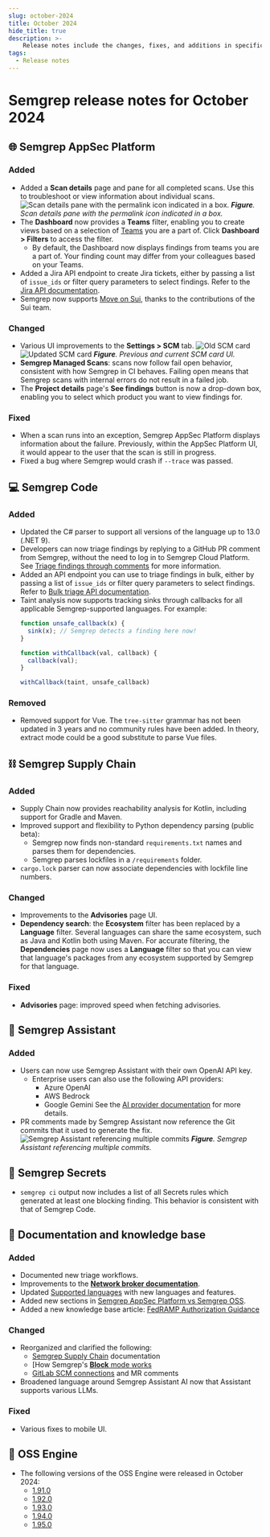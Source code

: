 ```yaml
---
slug: october-2024
title: October 2024
hide_title: true
description: >-
    Release notes include the changes, fixes, and additions in specific versions of Semgrep.
tags:
  - Release notes
---
```


# Semgrep release notes for October 2024

## 🌐 Semgrep AppSec Platform

### Added

- Added a **Scan details** page and pane for all completed scans. Use this to troubleshoot or view information about individual scans. 
![Scan details pane with the permalink icon indicated in a box.](/img/scan-details-permalink.png)
_**Figure**. Scan details pane with the permalink icon indicated in a box._
- The **Dashboard** now provides a **Teams** filter, enabling you to create views based on a selection of [Teams](/deployment/teams#teams-beta) you are a part of. Click **Dashboard > Filters** to access the filter.
  - By default, the Dashboard now displays findings from teams you are a part of. Your finding count may differ from your colleagues based on your Teams.
- Added a Jira API endpoint to create Jira tickets, either by passing a list of `issue_ids` or filter query parameters to select findings. Refer to the [<i class="fas fa-external-link fa-xs"></i> Jira API documentation](https://semgrep.dev/api/v1/docs/#tag/TicketingService/operation/semgrep_app.core_exp.notifications.ticketing.handlers.openapi_create_tickets).
- Semgrep now supports [Move on Sui](https://docs.sui.io/concepts/sui-move-concepts), thanks to the contributions of the Sui team.

### Changed

- Various UI improvements to the **Settings > SCM** tab.
![Old SCM card](/img/old-scm-card.png) 
![Updated SCM card](/img/new-scm-card.png)
_**Figure**. Previous and current SCM card UI._
- **Semgrep Managed Scans**: scans now follow fail open behavior, consistent with how Semgrep in CI behaves. Failing open means that Semgrep scans with internal errors do not result in a failed job.
- The **Project details** page's **See findings** button is now a drop-down box, enabling you to select which product you want to view findings for.

### Fixed

- When a scan runs into an exception, Semgrep AppSec Platform displays information about the failure. Previously, within the AppSec Platform UI, it would appear to the user that the scan is still in progress.
- Fixed a bug where Semgrep would crash if `--trace` was passed.

## 💻 Semgrep Code

### Added

- Updated the C# parser to support all versions of the language up to 13.0 (.NET 9).
- Developers can now triage findings by replying to a GitHub PR comment from Semgrep, without the need to log in to Semgrep Cloud Platform. See [Triage findings through comments](/semgrep-code/triage-remediation#triage-findings-through-pr-and-mr-comments) for more information.
- Added an API endpoint you can use to triage findings in bulk, either by passing a list of `issue_ids` or filter query parameters to select findings. Refer to [<i class="fas fa-external-link fa-xs"></i> Bulk triage API documentation](https://semgrep.dev/api/v1/docs/#tag/TriageService).
- Taint analysis now supports tracking sinks through callbacks for all applicable Semgrep-supported languages. For example:
  ```javascript
  function unsafe_callback(x) {
    sink(x); // Semgrep detects a finding here now!
  }
  
  function withCallback(val, callback) {
    callback(val);
  }
  
  withCallback(taint, unsafe_callback)
  ```

### Removed

- Removed support for Vue. The `tree-sitter` grammar has not been updated in 3 years and no community rules have been added. In theory, extract mode could be a good substitute to parse Vue files.

## ⛓️ Semgrep Supply Chain

### Added

- Supply Chain now provides reachability analysis for Kotlin, including support for Gradle and Maven.
- Improved support and flexibility to Python dependency parsing (public beta):
  - Semgrep now finds non-standard `requirements.txt` names and parses them for dependencies. 
  - Semgrep parses lockfiles in a `/requirements` folder.
- `cargo.lock` parser can now associate dependencies with lockfile line numbers.

### Changed

- Improvements to the **Advisories** page UI. <!-- 16657 -->
- **Dependency search**: the **Ecosystem** filter has been replaced by a **Language** filter. Several languages can share the same ecosystem, such as Java and Kotlin both using Maven. For accurate filtering, the **Dependencies** page now uses a **Language** filter so that you can view that language's packages from any ecosystem supported by Semgrep for that language.

### Fixed

- **Advisories** page: improved speed when fetching advisories.

## 🤖 Semgrep Assistant

### Added

- Users can now use Semgrep Assistant with their own OpenAI API key.
  - Enterprise users can also use the following API providers:
    - Azure OpenAI
    - AWS Bedrock
    - Google Gemini
 See the [AI provider documentation](/semgrep-assistant/getting-started#use-your-ai-provider) for more details.
- PR comments made by Semgrep Assistant now reference the Git commits that it used to generate the fix. <!-- 17152 -->
![Semgrep Assistant referencing multiple commits](/img/semgrep-assistant-reference-commits.png)
_**Figure**. Semgrep Assistant referencing multiple commits._

## 🔐 Semgrep Secrets

- `semgrep ci` output now includes a list of all Secrets rules which generated at least one blocking finding. This behavior is consistent with that of Semgrep Code.

## 📝 Documentation and knowledge base

### Added

- Documented new triage workflows.
- Improvements to the **[Network broker documentation](/semgrep-ci/network-broker)**.
- Updated [Supported languages](/supported-languages) with new languages and features.
- Added new sections in [Semgrep AppSec Platform vs Semgrep OSS](/semgrep-pro-vs-oss).
- Added a new knowledge base article: [FedRAMP Authorization Guidance](/kb/semgrep-appsec-platform/fedramp-with-semgrep)

### Changed

- Reorganized and clarified the following:
  - [Semgrep Supply Chain](/semgrep-supply-chain/overview) documentation
  - [How Semgrep's [**Block** mode works](/semgrep-ci/configuring-blocking-and-errors-in-c)
  - [GitLab SCM connections](/deployment/connect-scm#gitlab-self-managed-plans) and MR comments
- Broadened language around Semgrep Assistant AI now that Assistant supports various LLMs.

### Fixed

- Various fixes to mobile UI.

## 🔧 OSS Engine

- The following versions of the OSS Engine were released in October 2024:
  - [<i class="fas fa-external-link fa-xs"></i> 1.91.0](https://github.com/semgrep/semgrep/releases/tag/v1.91.0)
  - [<i class="fas fa-external-link fa-xs"></i> 1.92.0](https://github.com/semgrep/semgrep/releases/tag/v1.92.0)
  - [<i class="fas fa-external-link fa-xs"></i> 1.93.0](https://github.com/semgrep/semgrep/releases/tag/v1.93.0)
  - [<i class="fas fa-external-link fa-xs"></i> 1.94.0](https://github.com/semgrep/semgrep/releases/tag/v1.94.0)
  - [<i class="fas fa-external-link fa-xs"></i> 1.95.0](https://github.com/semgrep/semgrep/releases/tag/v1.95.0)
